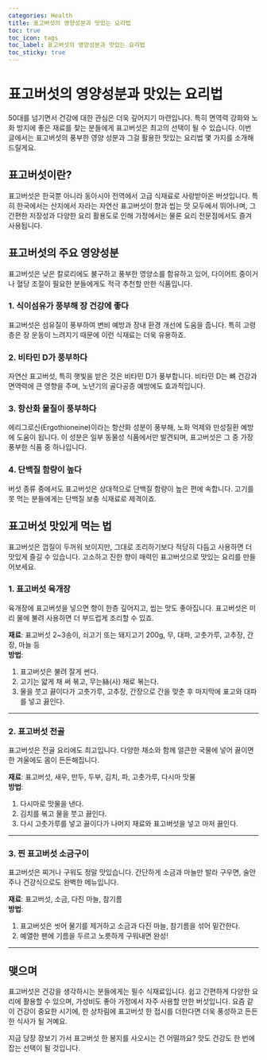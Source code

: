 ```yaml
---
categories: Health
title: 표고버섯의 영양성분과 맛있는 요리법
toc: true
toc_icon: tags
toc_label: 표고버섯의 영양성분과 맛있는 요리법
toc_sticky: true
---
```


# 표고버섯의 영양성분과 맛있는 요리법

50대를 넘기면서 건강에 대한 관심은 더욱 깊어지기 마련입니다. 특히 면역력 강화와 노화 방지에 좋은 재료를 찾는 분들에게 표고버섯은 최고의 선택이 될 수 있습니다. 이번 글에서는 표고버섯의 풍부한 영양 성분과 그걸 활용한 맛있는 요리법 몇 가지를 소개해 드릴게요.

## 표고버섯이란?

표고버섯은 한국뿐 아니라 동아시아 전역에서 고급 식재료로 사랑받아온 버섯입니다. 특히 한국에서는 산지에서 자라는 자연산 표고버섯이 향과 씹는 맛 모두에서 뛰어나며, 그 간편한 저장성과 다양한 요리 활용도로 인해 가정에서는 물론 요리 전문점에서도 즐겨 사용됩니다.

## 표고버섯의 주요 영양성분

표고버섯은 낮은 칼로리에도 불구하고 풍부한 영양소를 함유하고 있어, 다이어트 중이거나 혈당 조절이 필요한 분들에게도 적극 추천할 만한 식품입니다.

### 1. **식이섬유가 풍부해 장 건강에 좋다**
표고버섯은 섬유질이 풍부하여 변비 예방과 장내 환경 개선에 도움을 줍니다. 특히 고령층은 장 운동이 느려지기 때문에 이런 식재료는 더욱 유용하죠.

### 2. **비타민 D가 풍부하다**
자연산 표고버섯, 특히 햇빛을 받은 것은 비타민 D가 풍부합니다. 비타민 D는 뼈 건강과 면역력에 큰 영향을 주며, 노년기의 골다공증 예방에도 효과적입니다.

### 3. **항산화 물질이 풍부하다**
에리그로신(Ergothioneine)이라는 항산화 성분이 풍부해, 노화 억제와 만성질환 예방에 도움이 됩니다. 이 성분은 일부 동물성 식품에서만 발견되며, 표고버섯은 그 중 가장 풍부한 식품 중 하나입니다.

### 4. **단백질 함량이 높다**
버섯 종류 중에서도 표고버섯은 상대적으로 단백질 함량이 높은 편에 속합니다. 고기를 못 먹는 분들에게는 단백질 보충 식재료로 제격이죠.

## 표고버섯 맛있게 먹는 법

표고버섯은 껍질이 두꺼워 보이지만, 그대로 조리하기보다 적당히 다듬고 사용하면 더 맛있게 즐길 수 있습니다. 고소하고 진한 향이 매력인 표고버섯으로 맛있는 요리를 만들어보세요.

### 1. **표고버섯 육개장**
육개장에 표고버섯을 넣으면 향이 한층 깊어지고, 씹는 맛도 좋아집니다. 표고버섯은 미리 물에 불려 사용하면 더 부드럽게 조리할 수 있죠.

**재료**: 표고버섯 2~3송이, 쇠고기 또는 돼지고기 200g, 무, 대파, 고춧가루, 고추장, 간장, 마늘 등  
**방법**:
1. 표고버섯은 불려 잘게 썬다.
2. 고기는 얇게 채 써 볶고, 무는絲(사) 채로 볶는다.
3. 물을 붓고 끓이다가 고춧가루, 고추장, 간장으로 간을 맞춘 후 마지막에 표고와 대파를 넣고 끓인다.

---

### 2. **표고버섯 전골**
표고버섯은 전골 요리에도 최고입니다. 다양한 채소와 함께 얼큰한 국물에 넣어 끓이면 한 겨울에도 몸이 든든해집니다.

**재료**: 표고버섯, 새우, 만두, 두부, 김치, 파, 고춧가루, 다시마 맛물  
**방법**:
1. 다시마로 맛물을 낸다.
2. 김치를 볶고 물을 붓고 끓인다.
3. 다시 고춧가루를 넣고 끓이다가 나머지 재료와 표고버섯을 넣고 마저 끓인다.

---

### 3. **찐 표고버섯 소금구이**
표고버섯은 찌거나 구워도 정말 맛있습니다. 간단하게 소금과 마늘만 발라 구우면, 술안주나 건강식으로도 완벽한 메뉴입니다.

**재료**: 표고버섯, 소금, 다진 마늘, 참기름  
**방법**:
1. 표고버섯은 씻어 물기를 제거하고 소금과 다진 마늘, 참기름을 섞어 밑간한다.
2. 예열한 팬에 기름을 두르고 노릇하게 구워내면 완성!

---

## 맺으며

표고버섯은 건강을 생각하시는 분들에게는 필수 식재료입니다. 쉽고 간편하게 다양한 요리에 활용할 수 있으며, 가성비도 좋아 가정에서 자주 사용할 만한 버섯입니다. 요즘 같이 건강이 중요한 시기에, 한 상차림에 표고버섯 한 접시를 더한다면 더욱 풍성하고 든든한 식사가 될 거예요.

지금 당장 장보기 가서 표고버섯 한 봉지를 사오시는 건 어떨까요? 맛도 건강도 한 번에 잡는 선택이 될 것입니다.